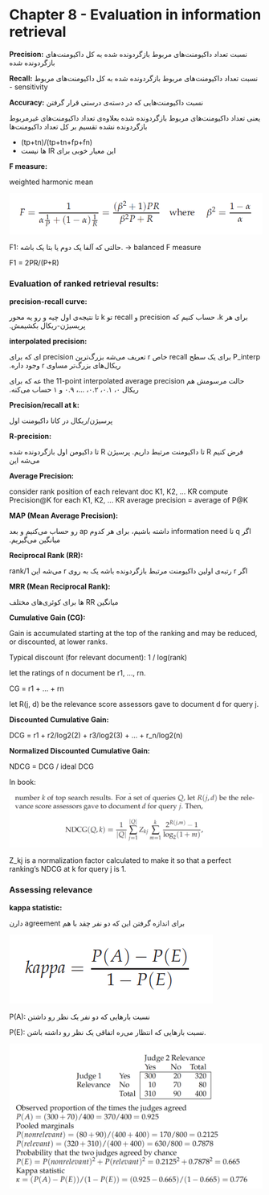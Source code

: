 # Chapter 8 - Evaluation in information retrieval

**Precision:** نسبت تعداد داکیومنت‌های مربوط بازگردونده شده به کل داکیومنت‌های بازگردونده شده

**Recall:** نسبت تعداد داکیومنت‌های مربوط بازگردونده شده به کل داکیومنت‌های مربوط - sensitivity

**Accuracy:** نسبت داکیومنت‌هایی که در دسته‌ی درستی قرار گرفتن

یعنی تعداد داکیومنت‌های مربوط بازگردونده شده بعلاوه‌ی تعداد داکیومنت‌های غیرمربوط بازگردونده نشده تقسیم بر کل تعداد داکیومنت‌ها

- (tp+tn)/(tp+tn+fp+fn)
- ‫این معیار خوبی برای IR ها نیست

**F measure:** 

weighted harmonic mean

![Screen Shot 2021-11-13 at 22.36.39.png](Chapter%208%20-%20Evaluation%20in%20information%20retrieval%2050e59602c61147ec87d484afdf5bdc35/Screen_Shot_2021-11-13_at_22.36.39.png)

F1: حالتی که آلفا یک دوم یا بتا یک باشه. → balanced F measure

F1 = 2PR/(P+R)

### Evaluation of ranked retrieval results:

**precision-recall curve:**

‫برای هر k، حساب کنیم که‫ precision و recall تو k تا نتیجه‌ی اول چیه و رو یه محور پریسیژن-ریکال بکشیمش‫.

**interpolated precision:**

‫P_interp برای یک سطح recall خاص r تعریف می‌شه بزرگ‌ترین precision ای که برای ریکال‌های بزرگ‌تر مساوی r وجود داره.

‫حالت مرسومش هم the 11-point interpolated average precision عه که برای ریکال ۰، ۰.۱، ۰.۲، ...، ۰.۹ و ۱ حساب می‌کنه.

**Precision/recall at k:**

‫پرسیژن/ریکال در کاتا داکیومنت اول

**R-precision:**

‫فرض کنیم R تا داکیومنت مرتبط داریم. پرسیژن R تا داکیومن اول بازگردونده شده می‌شه این

**Average Precision:**

consider rank position of each relevant doc K1, K2, ... KR
compute Precision@K for each K1, K2, ... KR
average precision = average of P@K

**MAP (Mean Average Precision):**

‫اگر q تا information need داشته باشیم، برای هر کدوم ap رو حساب می‌کنیم و بعد میانگین می‌گیریم.

**Reciprocal Rank (RR):**

‫اگر r رتبه‌ی اولین داکیومنت مرتبط بازگردونده باشه‫ یک به روی r می‌شه این
1/rank

**MRR (Mean Reciprocal Rank):**

‫میانگین RR ها برای کوئری‌های مختلف

**Cumulative Gain (CG):**

Gain is accumulated starting at the top of the ranking and may be reduced, or discounted, at lower ranks.

Typical discount (for relevant document): 1 / log(rank)

let the ratings of n document be r1, ..., rn.

CG = r1 + ... + rn

let R(j, d) be the relevance score assessors gave to document d for query j.

**Discounted Cumulative Gain:**

DCG = r1 + r2/log2(2) + r3/log2(3) + ... + r_n/log2(n)

**Normalized Discounted Cumulative Gain:**

NDCG = DCG / ideal DCG

In book:

![Screen Shot 2021-11-13 at 23.32.24.png](Chapter%208%20-%20Evaluation%20in%20information%20retrieval%2050e59602c61147ec87d484afdf5bdc35/Screen_Shot_2021-11-13_at_23.32.24.png)

Z_kj is a normalization factor calculated to make it so that a perfect ranking’s NDCG at k for query j is 1.

### Assessing relevance

**kappa statistic:**

‫برای اندازه گرفتن این که دو نفر چقد با هم agreement دارن

![Screen Shot 2021-11-13 at 23.35.32.png](Chapter%208%20-%20Evaluation%20in%20information%20retrieval%2050e59602c61147ec87d484afdf5bdc35/Screen_Shot_2021-11-13_at_23.35.32.png)

P(A): نسبت بارهایی که دو نفر یک نظر رو داشتن 

P(E): نسبت بارهایی که انتظار می‌ره اتفاقی یک نظر رو داشته باشن.

![Screen Shot 2021-11-13 at 23.38.53.png](Chapter%208%20-%20Evaluation%20in%20information%20retrieval%2050e59602c61147ec87d484afdf5bdc35/Screen_Shot_2021-11-13_at_23.38.53.png)